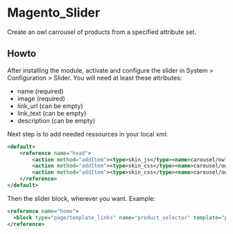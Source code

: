 # Magento_Slider
Create an owl carrousel of products from a specified attribute set.

## Howto
After installing the module, activate and configure the slider in System > Configuration > Slider.
You will need at least these attributes:
* name (required)
* image (required)
* link_url (can be empty)
* link_text (can be empty)
* description (can be empty)

Next step is to add needed ressources in your local xml:
```xml
<default>
    <reference name="head">
        <action method="addItem"><type>skin_js</type><name>carousel/owl.carousel.min.js</name></action>
        <action method="addItem"><type>skin_css</type><name>carousel/owl.carousel.css</name></action>
        <action method="addItem"><type>skin_css</type><name>carousel/owl.theme.css</name></action>
    </reference>
</default>
```

Then the slider block, wherever you want. Example:
```xml
<reference name="home">
  <block type="page/template_links" name="product_selector" template="productselector/selector-block.phtml"/>
</reference>
```
